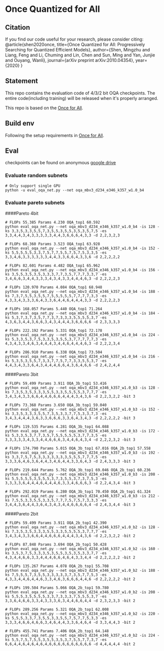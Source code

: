 # Once Quantized for All

## Citation 
If you find our code useful for your research, please consider citing:
@article{shen2020once,
  title={Once Quantized for All: Progressively Searching for Quantized Efficient Models},
  author={Shen, Mingzhu and Liang, Feng and Li, Chuming and Lin, Chen and Sun, Ming and Yan, Junjie and Ouyang, Wanli},
  journal={arXiv preprint arXiv:2010.04354},
  year={2020}
}

## Statement

This repo contains the evaluation code of 4/3/2 bit OQA checkpoints.
The entire code(including training) will be released when it's properly arranged.

This repo is based on the [Once for All](https://github.com/mit-han-lab/once-for-all).

## Build env

Following the setup requirements in [Once for All](https://github.com/mit-han-lab/once-for-all).

## Eval

checkpoints can be found on anonymous [google drive](https://drive.google.com/drive/folders/1yGymACKYzCVns3KPs5hbuT25jlpZIrWh?usp=sharing)

### Evaluate random subnets

```console
# Only support single GPU
python -u eval_oqa_net.py --net oqa_mbv3_d234_e346_k357_w1.0_b4 
```
### Evaluate pareto subnets

####Pareto 4bit
```console
# FLOPs 55.385 Params 4.230 OQA_top1 60.592
python eval_oqa_net.py --net oqa_mbv3_d234_e346_k357_w1.0_b4 -is 128 -ks 3,3,5,3,3,5,5,7,3,5,5,3,5,5,3,5,3,5,7,5 -es 3,3,4,4,3,4,3,3,3,3,3,4,4,3,6,6,6,4,3,3 -d 2,2,3,2,3 

# FLOPs 68.360 Params 3.523 OQA_top1 63.928
python eval_oqa_net.py --net oqa_mbv3_d234_e346_k357_w1.0_b4 -is 152 -ks 5,5,5,5,5,3,3,7,5,7,7,5,5,7,5,7,5,3,3,5 -es 3,3,4,6,3,3,3,3,3,3,4,4,3,3,6,6,4,3,3,6 -d 2,2,2,2,2 

# FLOPs 82.601 Params 4.482 OQA_top1 65.962
python eval_oqa_net.py --net oqa_mbv3_d234_e346_k357_w1.0_b4 -is 156 -ks 3,5,5,3,5,3,5,3,3,3,7,7,3,5,7,7,7,3,3,7 -es 3,4,6,6,3,4,4,3,3,3,4,3,4,3,3,4,4,4,6,3 -d 2,2,2,2,3 

# FLOPs 120.970 Params 4.084 OQA_top1 68.948
python eval_oqa_net.py --net oqa_mbv3_d234_e346_k357_w1.0_b4 -is 188 -ks 7,3,7,5,5,3,5,5,7,5,5,5,5,5,7,7,7,7,3,3 -es 4,3,3,4,3,3,3,6,4,3,3,6,4,4,6,4,4,4,3,3 -d 2,2,2,2,3 

# FLOPs 168.057 Params 5.440 OQA_top1 71.264
python eval_oqa_net.py --net oqa_mbv3_d234_e346_k357_w1.0_b4 -is 184 -ks 5,3,7,3,7,3,5,7,7,3,7,3,3,3,5,5,5,5,3,7 -es 4,3,6,3,4,4,3,6,6,3,4,3,4,4,4,3,6,6,6,6 -d 2,3,3,3,3 

# FLOPs 222.192 Params 5.331 OQA_top1 72.178
python eval_oqa_net.py --net oqa_mbv3_d234_e346_k357_w1.0_b4 -is 224 -ks 5,3,3,5,3,7,5,3,3,5,3,5,5,3,7,7,7,7,7,3 -es 4,3,4,3,3,4,6,3,4,4,4,3,4,4,6,4,4,4,6,3 -d 2,2,2,3,4 

# FLOPs 286.910 Params 6.338 OQA_top1 73.504
python eval_oqa_net.py --net oqa_mbv3_d234_e346_k357_w1.0_b4 -is 216 -ks 5,3,5,3,5,5,7,3,3,7,7,5,7,7,3,3,5,5,3,7 -es 4,4,3,4,3,3,6,4,3,4,4,4,6,6,4,3,6,4,6,6 -d 2,4,2,4,4 
```

####Pareto 3bit
```console
# FLOPs 59.499 Params 3.911 OQA_3b_top1 53.416
python eval_oqa_net.py --net oqa_mbv3_d234_e346_k357_w1.0_b3 -is 128 -ks 7,3,5,3,5,3,3,3,5,5,3,3,5,5,5,5,3,7,7,7 -es 3,4,3,4,3,3,6,6,4,4,6,6,6,4,4,4,3,4,3,6 -d 2,2,3,2,2 -bit 3

# FLOPs 73.368 Params 3.650 OQA_3b_top1 59.040
python eval_oqa_net.py --net oqa_mbv3_d234_e346_k357_w1.0_b3 -is 152 -ks 3,3,5,3,3,3,5,5,7,3,5,3,3,7,7,5,3,3,7,3 -es 3,4,3,4,4,4,3,6,3,3,6,6,6,3,3,6,4,3,4,3 -d 2,2,2,2,2 -bit 3

# FLOPs 119.535 Params 4.281 OQA_3b_top1 64.088
python eval_oqa_net.py --net oqa_mbv3_d234_e346_k357_w1.0_b3 -is 172 -ks 5,3,3,5,3,7,7,3,5,7,5,5,5,5,5,3,7,7,3,5 -es 3,3,3,3,3,4,3,3,4,4,6,6,6,3,4,4,6,4,3,4 -d 2,2,2,3,2 -bit 3

# FLOPs 174.790 Params 5.015 OQA_3b_top1 67.016 OQA_2b_top1 57.558
python eval_oqa_net.py --net oqa_mbv3_d234_e346_k357_w1.0_b3 -is 192 -ks 3,3,7,5,7,5,3,3,3,3,3,3,3,5,5,5,7,7,7,5 -es 3,3,3,6,4,6,3,6,4,4,3,4,6,4,4,3,3,6,4,3 -d 2,4,3,3,3 -bit 3

# FLOPs 219.644 Params 5.762 OQA_3b_top1 69.046 OQA_2b_top1 60.236
python eval_oqa_net.py --net oqa_mbv3_d234_e346_k357_w1.0_b3 -is 208 -ks 5,5,5,5,5,3,5,5,5,3,7,3,5,5,3,7,3,7,5,3 -es 3,3,3,3,6,4,4,4,6,4,4,4,6,3,3,4,6,6,6,3 -d 2,2,4,3,4 -bit 3

# FLOPs 292.019 Params 6.280 OQA_3b_top1 70.450 OQA_2b_top1 61.324
python eval_oqa_net.py --net oqa_mbv3_d234_e346_k357_w1.0_b3 -is 212 -ks 7,5,5,3,3,5,5,3,3,5,7,7,7,5,7,5,7,3,3,3 -es 3,4,4,3,6,4,4,3,6,4,3,4,3,4,4,6,6,6,6,4 -d 2,4,3,4,4 -bit 3
```

####Pareto 2bit
```console
# FLOPs 59.499 Params 3.911 OQA_2b_top1 42.390
python eval_oqa_net.py --net oqa_mbv3_d234_e346_k357_w1.0_b2 -is 128 -ks 7,3,5,3,5,3,3,3,5,5,3,3,5,5,5,5,3,7,7,7 -es 3,4,3,4,3,3,6,6,4,4,6,6,6,4,4,4,3,4,3,6 -d 2,2,3,2,2 -bit 2

# FLOPs 87.848 Params 3.694 OQA_2b_top1 50.428
python eval_oqa_net.py --net oqa_mbv3_d234_e346_k357_w1.0_b2 -is 160 -ks 3,5,3,7,5,3,3,3,5,3,5,5,3,5,3,5,3,3,7,7 -es 4,3,4,4,6,6,3,3,4,4,4,6,6,4,6,4,3,3,4,4 -d 2,2,2,2,2 -bit 2

# FLOPs 135.267 Params 4.078 OQA_2b_top1 55.708
python eval_oqa_net.py --net oqa_mbv3_d234_e346_k357_w1.0_b2 -is 188 -ks 7,5,5,5,7,3,5,5,3,3,3,3,3,7,3,5,7,7,5,3 -es 4,3,3,4,4,6,4,4,6,3,3,4,6,3,6,6,6,4,4,6 -d 2,2,2,2,2 -bit 2 

# FLOPs 199.504 Params 5.066 OQA_2b_top1 59.780
python eval_oqa_net.py --net oqa_mbv3_d234_e346_k357_w1.0_b2 -is 208 -ks 5,5,5,3,5,5,5,5,3,3,7,3,3,3,7,5,5,5,3,7 -es 3,3,6,4,6,6,3,3,4,3,3,3,6,3,4,4,6,6,4,4 -d 2,3,2,3,3 -bit 2 

# FLOPs 289.256 Params 5.321 OQA_2b_top1 62.008
python eval_oqa_net.py --net oqa_mbv3_d234_e346_k357_w1.0_b2 -is 220 -ks 5,5,5,3,3,7,3,5,5,3,3,5,5,7,5,7,7,5,3,3 -es 3,3,3,4,6,6,4,6,6,3,4,6,4,4,3,3,6,4,6,4 -d 3,3,4,4,3 -bit 2 

# FLOPs 455.741 Params 7.406 OQA_2b_top1 64.148
python eval_oqa_net.py --net oqa_mbv3_d234_e346_k357_w1.0_b2 -is 224 -ks 5,5,7,5,7,5,5,3,5,5,3,5,3,7,5,5,7,7,3,7 -es 6,6,4,4,6,4,6,4,6,4,6,6,6,6,6,6,6,6,6,6 -d 4,4,4,4,4 -bit 2 
```

